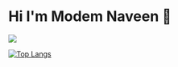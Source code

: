 # Hi I'm Modem Naveen 👋

![](https://komarev.com/ghpvc/?username=nmodem2k)


[![Top Langs](https://github-readme-stats.vercel.app/api/top-langs/?username=anuraghazra)](https://github.com/nmodem2k/github-readme-stats)
<!--
**nmodem2k/nmodem2k** is a ✨ _special_ ✨ repository because its `README.md` (this file) appears on your GitHub profile.

Here are some ideas to get you started:

- 🔭 I’m currently working on ...
- 🌱 I’m currently learning ...
- 👯 I’m looking to collaborate on ...
- 🤔 I’m looking for help with ...
- 💬 Ask me about ...
- 📫 How to reach me: ...
- 😄 Pronouns: ...
- ⚡ Fun fact: ...
-->
